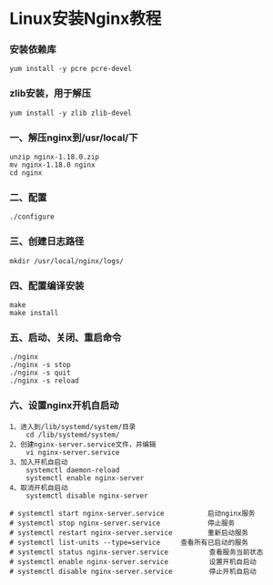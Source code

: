 # Linux安装Nginx教程

### 安装依赖库

    yum install -y pcre pcre-devel
    
### zlib安装，用于解压

    yum install -y zlib zlib-devel

### 一、解压nginx到/usr/local/下

    unzip nginx-1.18.0.zip
    mv nginx-1.18.0 nginx
    cd nginx

### 二、配置

    ./configure

### 三、创建日志路径

    mkdir /usr/local/nginx/logs/

### 四、配置编译安装

    make
    make install

### 五、启动、关闭、重启命令

    ./nginx 
    ./nginx -s stop
    ./nginx -s quit
    ./nginx -s reload

### 六、设置nginx开机自启动

    1、进入到/lib/systemd/system/目录
        cd /lib/systemd/system/
    2、创建nginx-server.service文件，并编辑
        vi nginx-server.service
    3、加入开机自启动
        systemctl daemon-reload
        systemctl enable nginx-server
    4、取消开机自启动
        systemctl disable nginx-server

    # systemctl start nginx-server.service　         启动nginx服务
    # systemctl stop nginx-server.service　          停止服务
    # systemctl restart nginx-server.service　       重新启动服务
    # systemctl list-units --type=service     查看所有已启动的服务
    # systemctl status nginx-server.service          查看服务当前状态
    # systemctl enable nginx-server.service          设置开机自启动
    # systemctl disable nginx-server.service         停止开机自启动
    
    
